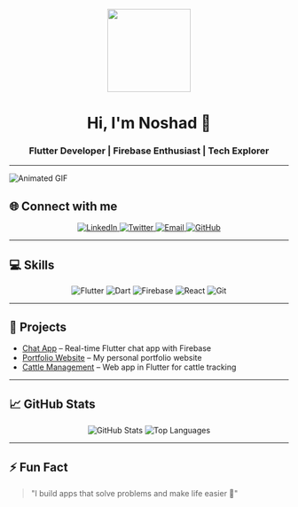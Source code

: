 <p align="center">
  <img src="https://media.giphy.com/media/hvRJCLFzcasrR4ia7z/giphy.gif" width="150"/>
</p>

<h1 align="center">Hi, I'm Noshad 👋</h1>
<h3 align="center">Flutter Developer | Firebase Enthusiast | Tech Explorer</h3>

---
![Animated GIF](https://miro.medium.com/v2/resize:fit:750/format:webp/1*zVnWJtyGOX_kUIDm6ccCfQ.gif)

## 🌐 Connect with me
<p align="center">
  <a href="https://www.linkedin.com/in/noshad-ahmad-ramdani?utm_source=share&utm_campaign=share_via&utm_content=profile&utm_medium=android_app" target="_blank">
    <img alt="LinkedIn" src="https://img.shields.io/badge/LinkedIn-0077B5?style=for-the-badge&logo=linkedin&logoColor=white"/>
  </a>
  <a href="https://twitter.com/yourprofile" target="_blank">
    <img alt="Twitter" src="https://img.shields.io/badge/Twitter-1DA1F2?style=for-the-badge&logo=twitter&logoColor=white"/>
  </a>
  <a href="mailto: nk691929@gmail.com" target="_blank">
    <img alt="Email" src="https://img.shields.io/badge/Email-D14836?style=for-the-badge&logo=gmail&logoColor=white"/>
  </a>
  <a href="https://github.com/nk691929" target="_blank">
    <img alt="GitHub" src="https://img.shields.io/badge/GitHub-181717?style=for-the-badge&logo=github&logoColor=white"/>
  </a>
</p>

---

## 💻 Skills
<p align="center">
  <img alt="Flutter" src="https://img.shields.io/badge/Flutter-02569B?style=for-the-badge&logo=flutter&logoColor=white"/>
  <img alt="Dart" src="https://img.shields.io/badge/Dart-0175C2?style=for-the-badge&logo=dart&logoColor=white"/>
  <img alt="Firebase" src="https://img.shields.io/badge/Firebase-FFCA28?style=for-the-badge&logo=firebase&logoColor=black"/>
  <img alt="React" src="https://img.shields.io/badge/React-61DAFB?style=for-the-badge&logo=react&logoColor=black"/>
  <img alt="Git" src="https://img.shields.io/badge/Git-F05032?style=for-the-badge&logo=git&logoColor=white"/>
</p>

---

## 🔭 Projects
- [Chat App](https://github.com/nk691929/chatapp) – Real-time Flutter chat app with Firebase
- [Portfolio Website](https://github.com/nk691929/portfolio) – My personal portfolio website
- [Cattle Management](https://github.com/nk691929/cattlewebsite) – Web app in Flutter for cattle tracking

---

## 📈 GitHub Stats
<p align="center">
  <img src="https://github-readme-stats.vercel.app/api?username=nk691929&show_icons=true&theme=radical" alt="GitHub Stats"/>
  <img src="https://github-readme-stats.vercel.app/api/top-langs/?username=nk691929&layout=compact&theme=radical" alt="Top Languages"/>
</p>

---

## ⚡ Fun Fact
> "I build apps that solve problems and make life easier 🚀"
